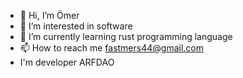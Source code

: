 - 👋 Hi, I’m Ömer
- 👀 I’m interested in software
- 🌱 I’m currently learning rust programming language
- 📫 How to reach me fastmers44@gmail.com
- I'm developer ARFDAO
<!---
Omeraydognn/Omeraydognn is a ✨ special ✨ repository because its `README.md` (this file) appears on your GitHub profile.
You can click the Preview link to take a look at your changes.
--->
